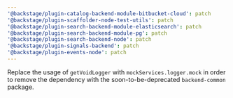 ```yaml
---
'@backstage/plugin-catalog-backend-module-bitbucket-cloud': patch
'@backstage/plugin-scaffolder-node-test-utils': patch
'@backstage/plugin-search-backend-module-elasticsearch': patch
'@backstage/plugin-search-backend-module-pg': patch
'@backstage/plugin-search-backend-node': patch
'@backstage/plugin-signals-backend': patch
'@backstage/plugin-events-node': patch
---
```


Replace the usage of `getVoidLogger` with `mockServices.logger.mock` in order to remove the dependency with the soon-to-be-deprecated `backend-common` package.
